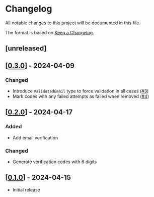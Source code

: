 # Changelog
All notable changes to this project will be documented in this file.

The format is based on [Keep a Changelog](https://keepachangelog.com/en/1.0.0/).

## [unreleased]

## [[0.3.0](https://github.com/open-chat-labs/ic-sign-in-with-email/releases/tag/v0.3.0)] - 2024-04-09

### Changed

- Introduce `ValidatedEmail` type to force validation in all cases ([#3](https://github.com/open-chat-labs/ic-sign-in-with-email/pull/3))
- Mark codes with any failed attempts as failed when removed ([#4](https://github.com/open-chat-labs/ic-sign-in-with-email/pull/4))

## [[0.2.0](https://github.com/open-chat-labs/ic-sign-in-with-email/releases/tag/v0.2.0)] - 2024-04-17

### Added

- Add email verification

### Changed

- Generate verification codes with 6 digits

## [[0.1.0](https://github.com/open-chat-labs/ic-sign-in-with-email/releases/tag/v0.1.0)] - 2024-04-15

- Initial release
